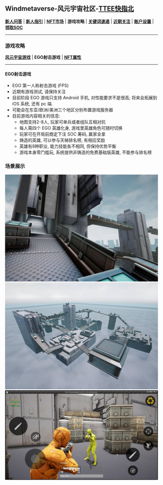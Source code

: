 ## Windmetaverse-风元宇宙社区-[TTEE快指北](Readme.md)

[**新人问答**](新人问答.md) | [**新人指引**](新人指引.md) | [**NFT市场**](NFT市场.md) | **游戏攻略** | [**关键词速递**](关键词速递.md) | [**近期关注**](近期关注.md) | [**账户设置**](账户设置.md) | [**领取SOC**](领取SOC.md)

---

### 游戏攻略

[**风元宇宙游戏**](游戏攻略.md) | **EGO射击游戏** | [**NFT属性**](NFT属性.md)

---

#### EGO射击游戏

- EGO 第一人称射击游戏 (FPS)
- 近期有游戏测试, 请保持关注
- 目前阶段 EGO 游戏只支持 Android 手机, 对性能要求不是很高; 将来会拓展到 iOS 系统, 还有 pc 端.
- 可能会在东亚/欧洲/美洲三个地区分别布置游戏服务器
- 目前游戏内容相关的信息:
  - 地图支持2-8人, 玩家可单兵或者组队互相对抗
  - 每人需四个 EGO 英雄化身, 游戏里英雄角色可随时切换
  - 玩家可在开局前商定下注 SOC 筹码, 赢家全拿
  - 铸造的英雄, 可以参与天梯排名榜, 有相应奖励
  - 英雄有8种职业, 能力技能各不相同, 但保持优势平衡
  - 游戏本身零门槛玩, 系统提供非铸造的免费基础版英雄, 不能参与排名榜


### 场景展示

  ![1.JPG](src/img/EGO/1.JPG)
  ![2.JPG](src/img/EGO/2.JPG)
  ![3.JPG](src/img/EGO/3.JPG)
